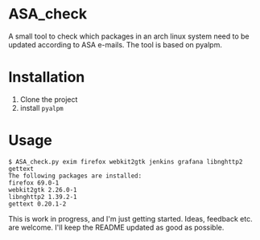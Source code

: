 # ASA_check

A small tool to check which packages in an arch linux system need to be updated
according to ASA e-mails.
The tool is based on pyalpm.

# Installation

1. Clone the project
2. install `pyalpm`

# Usage

	$ ASA_check.py exim firefox webkit2gtk jenkins grafana libnghttp2 gettext
	The following packages are installed:
	firefox 69.0-1
	webkit2gtk 2.26.0-1
	libnghttp2 1.39.2-1
	gettext 0.20.1-2

This is work in progress, and I'm just getting started. Ideas, feedback etc. are welcome. I'll keep the README updated as good as possible.
